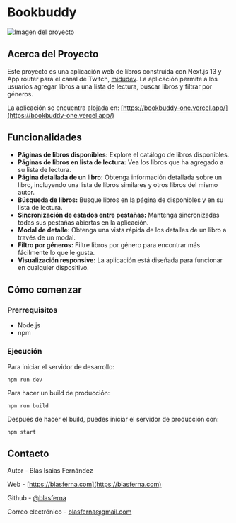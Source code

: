 # Bookbuddy

![Imagen del proyecto](url_de_tu_imagen)

## Acerca del Proyecto

Este proyecto es una aplicación web de libros construida con Next.js 13 y App router para el canal de Twitch, [midudev](https://www.twitch.tv/midudev). La aplicación permite a los usuarios agregar libros a una lista de lectura, buscar libros y filtrar por géneros. 


La aplicación se encuentra alojada en: [https://bookbuddy-one.vercel.app/](https://bookbuddy-one.vercel.app/)

## Funcionalidades

* **Páginas de libros disponibles:** Explore el catálogo de libros disponibles.
* **Páginas de libros en lista de lectura:** Vea los libros que ha agregado a su lista de lectura.
* **Página detallada de un libro:** Obtenga información detallada sobre un libro, incluyendo una lista de libros similares y otros libros del mismo autor.
* **Búsqueda de libros:** Busque libros en la página de disponibles y en su lista de lectura.
* **Sincronización de estados entre pestañas:** Mantenga sincronizadas todas sus pestañas abiertas en la aplicación.
* **Modal de detalle:** Obtenga una vista rápida de los detalles de un libro a través de un modal.
* **Filtro por géneros:** Filtre libros por género para encontrar más fácilmente lo que le gusta.
* **Visualización responsive:** La aplicación está diseñada para funcionar en cualquier dispositivo.

## Cómo comenzar

### Prerrequisitos

* Node.js
* npm
   
### Ejecución

Para iniciar el servidor de desarrollo:
```
npm run dev
```

Para hacer un build de producción:
```
npm run build
```

Después de hacer el build, puedes iniciar el servidor de producción con:
```
npm start
```

## Contacto

Autor - Blás Isaias Fernández

Web - [https://blasferna.com](https://blasferna.com)

Github - [@blasferna](https://github.com/blasferna)

Correo electrónico - blasferna@gmail.com

